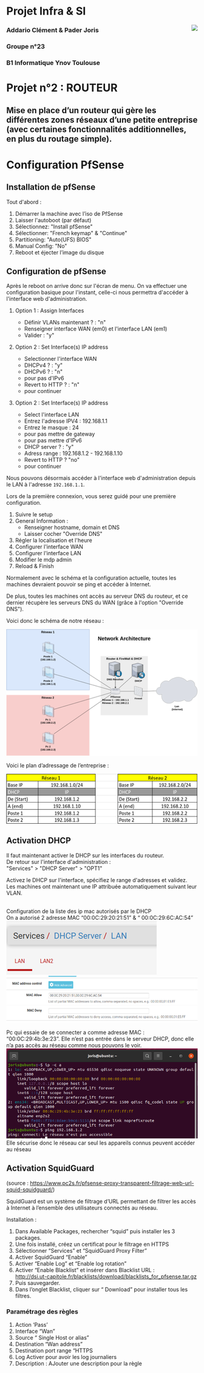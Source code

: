 # Projet Infra & SI

<img align="right" height="100" src="https://brand.ynov.com/img/logos/projet_etudiant/ynov/prj_ynov.svg">

<h3> Addario Clément & Pader Joris 
<h3> Groupe n°23
<h3> B1 Informatique Ynov Toulouse

# Projet n°2 : ROUTEUR
<h2> Mise en place d’un routeur qui gère les différentes zones réseaux d’une petite entreprise (avec certaines fonctionnalités additionnelles, en plus du routage simple).

# Configuration PfSense

## Installation de pfSense

Tout d'abord :  
  
1) Démarrer la machine avec l’iso de PfSense
2) Laisser l'autoboot (par défaut)
4) Sélectionnez: "Install pfSense"
5) Sélectionner: "French keymap" & "Continue"
6) Partitioning: "Auto(UFS) BIOS"
7) Manual Config: "No"
8) Reboot et éjecter l’image du disque
  

## Configuration de pfSense

Après le reboot on arrive donc sur l'écran de menu. On va effectuer une configuration basique pour l'instant, celle-ci nous permettra d'accéder à l'interface web d'administration.   
  
1) Option 1 : Assign Interfaces
    - Définir VLANs maintenant ? : "n"
    - Renseigner interface WAN (em0) et l'interface LAN (em1)
    - Valider : "y"

2) Option 2 : Set Interface(s) IP address
    - Selectionner l'interface WAN
    - DHCPv4 ? : "y"
    - DHCPv6 ? : "n"
    - <Enter> pour pas d'IPv6
    - Revert to HTTP ? : "n"
    - <Enter> pour continuer  

3) Option 2 : Set Interface(s) IP address
    - Select l'interface LAN
    - Entrez l'adresse IPV4 : 192.168.1.1
    - Entrez le masque : 24
    - <Enter> pour pas mettre de gateway
    - <Enter> pour pas mettre d'IPv6
    - DHCP server ? : "y"
    - Adress range : 192.168.1.2 - 192.168.1.10
    - Revert to HTTP ? "no"
    - <Enter> pour continuer
  
Nous pouvons désormais accéder à l'interface web d'administration depuis le LAN à l'adresse `192.168.1.1`.  
  

Lors de la première connexion, vous serez guidé pour une première configuration.

1) Suivre le setup
2) General Information :
    - Renseigner hostname, domain et DNS
    - Laisser cocher "Override DNS"
3) Régler la localisation et l'heure
4) Configurer l'interface WAN
5) Configurer l'interface LAN
5) Modifier le mdp admin
6) Reload & Finish  
  
Normalement avec le schéma et la configuration actuelle, toutes les machines devraient pouvoir se ping et accéder à Internet.  
  
De plus, toutes les machines ont accès au serveur DNS du routeur, et ce dernier récupère les serveurs DNS du WAN (grâce à l'option "Override DNS").

Voici donc le schéma de notre réseau : 

<img src="Schéma réseau (1).png" alt="Schema réseau">

Voici le plan d’adressage de l’entreprise :

<img src="Screenshot_20210401_150947.png" alt="Plan d'adressage">


## Activation DHCP

Il faut maintenant activer le DHCP sur les interfaces du routeur. <br>
De retour sur l'interface d'administration :<br>
"Services" > "DHCP Server" > "OPT1"  <br>

Activez le DHCP sur l'interface, spécifiez le range d'adresses et validez.    <br>
Les machines ont maintenant une IP attribuée automatiquement suivant leur VLAN.  <br>

<br>
Configuration de la liste des ip mac autorisés par le DHCP<br>
On a autorisé 2 adresse MAC “00:0C:29:20:21:51” & “ 00:0C:29:6C:AC:54”<br>
<img src="dhcp1.png">
<img src="dhcp2.png">

Pc qui essaie de se connecter a comme adresse MAC :<br>
“00:0C:29:4b:3e:23”. Elle n’est pas entrée dans le serveur DHCP, donc elle n’a pas accès au réseau comme nous pouvons le voir.<br>
<img src="essaie_connexion.png" alt="console connexion"><br>
Elle sécurise donc le réseau car seul les appareils connus peuvent accéder au réseau


## Activation SquidGuard

(source : https://www.pc2s.fr/pfsense-proxy-transparent-filtrage-web-url-squid-squidguard/)

SquidGuard est un système de filtrage d’URL permettant de filtrer les accès à Internet à l’ensemble des utilisateurs connectés au réseau.

Installation : 

1) Dans Available Packages, rechercher “squid” puis installer les 3 packages.
2) Une fois installé, créez un certificat pour le filtrage en HTTPS
3) Sélectionner “Services” et “SquidGuard Proxy Filter”
4) Activer SquidGuard “Enable”
5) Activer “Enable Log” et “Enable log rotation”
6) Activer “Enable Blacklist” et insérer dans Blacklist URL : 
  <br> http://dsi.ut-capitole.fr/blacklists/download/blacklists_for_pfsense.tar.gz
7) Puis sauvegarder.
8) Dans l’onglet Blacklist, cliquer sur “ Download” pour installer tous les filtres.

### Paramétrage des règles
1) Action ‘Pass’
2) Interface “Wan”
3) Source “ Single Host or alias”
4) Destination “Wan address”
5) Destination port range “HTTPS
6) Log Activer pour avoir les log journaliers
7) Description : AJouter une description pour la règle 

